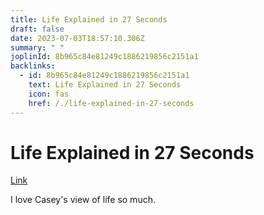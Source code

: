 ```yaml
---
title: Life Explained in 27 Seconds
draft: false
date: 2023-07-03T18:57:10.306Z
summary: " "
joplinId: 8b965c84e81249c1886219856c2151a1
backlinks:
  - id: 8b965c84e81249c1886219856c2151a1
    text: Life Explained in 27 Seconds
    icon: fas
    href: /./life-explained-in-27-seconds
---
```


# Life Explained in 27 Seconds

[Link](https://www.youtube.com/watch?v=L9VBpbnXhWk&feature=youtu.be)

I love Casey's view of life so much.
